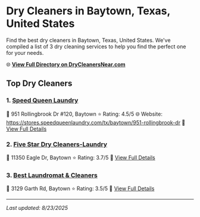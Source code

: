 # Dry Cleaners in Baytown, Texas, United States

Find the best dry cleaners in Baytown, Texas, United States. We've compiled a list of 3 dry cleaning services to help you find the perfect one for your needs.

🌐 **[View Full Directory on DryCleanersNear.com](https://drycleanersnear.com/city/US/Texas/Baytown)**

## Top Dry Cleaners

### 1. [Speed Queen Laundry](https://drycleanersnear.com/dryCleaner/68a3db30e0c395148228b551/speed-queen-laundry)
📍 951 Rollingbrook Dr #120, Baytown
⭐ Rating: 4.5/5
🌐 Website: https://stores.speedqueenlaundry.com/tx/baytown/951-rollingbrook-dr
🔗 [View Full Details](https://drycleanersnear.com/dryCleaner/68a3db30e0c395148228b551/speed-queen-laundry)

### 2. [Five Star Dry Cleaners-Laundry](https://drycleanersnear.com/dryCleaner/68a3db89e0c395148228c29a/five-star-dry-cleaners-laundry)
📍 11350 Eagle Dr, Baytown
⭐ Rating: 3.7/5
🔗 [View Full Details](https://drycleanersnear.com/dryCleaner/68a3db89e0c395148228c29a/five-star-dry-cleaners-laundry)

### 3. [Best Laundromat & Cleaners](https://drycleanersnear.com/dryCleaner/68a3db35e0c395148228b565/best-laundromat-cleaners)
📍 3129 Garth Rd, Baytown
⭐ Rating: 3.5/5
🔗 [View Full Details](https://drycleanersnear.com/dryCleaner/68a3db35e0c395148228b565/best-laundromat-cleaners)


---

*Last updated: 8/23/2025*
